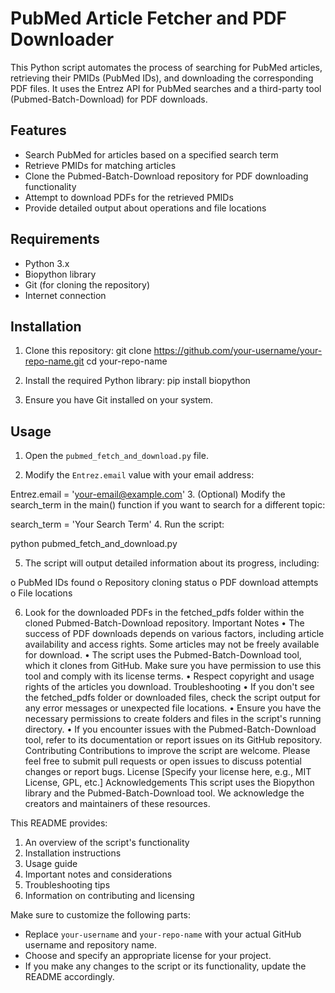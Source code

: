 # PubMed Article Fetcher and PDF Downloader

This Python script automates the process of searching for PubMed articles, retrieving their PMIDs (PubMed IDs), and downloading the corresponding PDF files. It uses the Entrez API for PubMed searches and a third-party tool (Pubmed-Batch-Download) for PDF downloads.

## Features

- Search PubMed for articles based on a specified search term
- Retrieve PMIDs for matching articles
- Clone the Pubmed-Batch-Download repository for PDF downloading functionality
- Attempt to download PDFs for the retrieved PMIDs
- Provide detailed output about operations and file locations

## Requirements

- Python 3.x
- Biopython library
- Git (for cloning the repository)
- Internet connection

## Installation

1. Clone this repository:
git clone https://github.com/your-username/your-repo-name.git cd your-repo-name


2. Install the required Python library:
pip install biopython


3. Ensure you have Git installed on your system.

## Usage

1. Open the `pubmed_fetch_and_download.py` file.

2. Modify the `Entrez.email` value with your email address:

Entrez.email = 'your-email@example.com'
3.	(Optional) Modify the search_term in the main() function if you want to search for a different topic: 

search_term = 'Your Search Term'
4.	Run the script: 

python pubmed_fetch_and_download.py

5.	The script will output detailed information about its progress, including: 

o	PubMed IDs found
o	Repository cloning status
o	PDF download attempts
o	File locations

6.	Look for the downloaded PDFs in the fetched_pdfs folder within the cloned Pubmed-Batch-Download repository.
Important Notes
•	The success of PDF downloads depends on various factors, including article availability and access rights. Some articles may not be freely available for download.
•	The script uses the Pubmed-Batch-Download tool, which it clones from GitHub. Make sure you have permission to use this tool and comply with its license terms.
•	Respect copyright and usage rights of the articles you download.
Troubleshooting
•	If you don't see the fetched_pdfs folder or downloaded files, check the script output for any error messages or unexpected file locations.
•	Ensure you have the necessary permissions to create folders and files in the script's running directory.
•	If you encounter issues with the Pubmed-Batch-Download tool, refer to its documentation or report issues on its GitHub repository.
Contributing
Contributions to improve the script are welcome. Please feel free to submit pull requests or open issues to discuss potential changes or report bugs.
License
[Specify your license here, e.g., MIT License, GPL, etc.]
Acknowledgements
This script uses the Biopython library and the Pubmed-Batch-Download tool. We acknowledge the creators and maintainers of these resources.


This README provides:

1. An overview of the script's functionality
2. Installation instructions
3. Usage guide
4. Important notes and considerations
5. Troubleshooting tips
6. Information on contributing and licensing

Make sure to customize the following parts:

- Replace `your-username` and `your-repo-name` with your actual GitHub username and repository name.
- Choose and specify an appropriate license for your project.
- If you make any changes to the script or its functionality, update the README accordingly.
